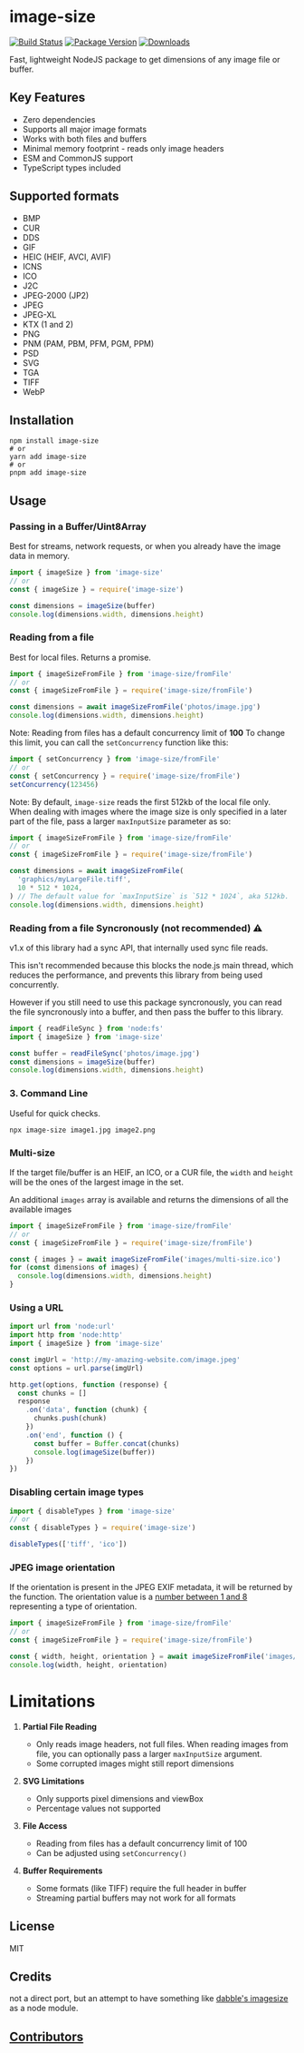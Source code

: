 # image-size

[![Build Status](https://circleci.com/gh/image-size/image-size.svg?style=shield)](https://circleci.com/gh/image-size/image-size)
[![Package Version](https://img.shields.io/npm/v/image-size.svg)](https://www.npmjs.com/package/image-size)
[![Downloads](https://img.shields.io/npm/dm/image-size.svg)](http://npm-stat.com/charts.html?package=image-size&author=netroy&from=&to=)

Fast, lightweight NodeJS package to get dimensions of any image file or buffer.

## Key Features
- Zero dependencies
- Supports all major image formats
- Works with both files and buffers
- Minimal memory footprint - reads only image headers
- ESM and CommonJS support
- TypeScript types included

## Supported formats

- BMP
- CUR
- DDS
- GIF
- HEIC (HEIF, AVCI, AVIF)
- ICNS
- ICO
- J2C
- JPEG-2000 (JP2)
- JPEG
- JPEG-XL
- KTX (1 and 2)
- PNG
- PNM (PAM, PBM, PFM, PGM, PPM)
- PSD
- SVG
- TGA
- TIFF
- WebP

## Installation

```shell
npm install image-size
# or
yarn add image-size
# or
pnpm add image-size
```

## Usage

### Passing in a Buffer/Uint8Array
Best for streams, network requests, or when you already have the image data in memory.

```javascript
import { imageSize } from 'image-size'
// or
const { imageSize } = require('image-size')

const dimensions = imageSize(buffer)
console.log(dimensions.width, dimensions.height)
```

### Reading from a file
Best for local files. Returns a promise.

```javascript
import { imageSizeFromFile } from 'image-size/fromFile'
// or
const { imageSizeFromFile } = require('image-size/fromFile')

const dimensions = await imageSizeFromFile('photos/image.jpg')
console.log(dimensions.width, dimensions.height)
```

Note: Reading from files has a default concurrency limit of **100**
To change this limit, you can call the `setConcurrency` function like this:

```javascript
import { setConcurrency } from 'image-size/fromFile'
// or
const { setConcurrency } = require('image-size/fromFile')
setConcurrency(123456)
```

Note: By default, `image-size` reads the first 512kb of the local file only. When dealing with images where the image size is only specified in a later part of the file, pass a larger `maxInputSize` parameter as so:

```javascript
import { imageSizeFromFile } from 'image-size/fromFile'
// or
const { imageSizeFromFile } = require('image-size/fromFile')

const dimensions = await imageSizeFromFile(
  'graphics/myLargeFile.tiff',
  10 * 512 * 1024,
) // The default value for `maxInputSize` is `512 * 1024`, aka 512kb.
console.log(dimensions.width, dimensions.height)
```

### Reading from a file Syncronously (not recommended) ⚠️
v1.x of this library had a sync API, that internally used sync file reads.  

This isn't recommended because this blocks the node.js main thread, which reduces the performance, and prevents this library from being used concurrently.  

However if you still need to use this package syncronously, you can read the file syncronously into a buffer, and then pass the buffer to this library.  

```javascript
import { readFileSync } from 'node:fs'
import { imageSize } from 'image-size'

const buffer = readFileSync('photos/image.jpg')
const dimensions = imageSize(buffer)
console.log(dimensions.width, dimensions.height)
```

### 3. Command Line
Useful for quick checks.

```shell
npx image-size image1.jpg image2.png
```

### Multi-size

If the target file/buffer is an HEIF, an ICO, or a CUR file, the `width` and `height` will be the ones of the largest image in the set.

An additional `images` array is available and returns the dimensions of all the available images

```javascript
import { imageSizeFromFile } from 'image-size/fromFile'
// or
const { imageSizeFromFile } = require('image-size/fromFile')

const { images } = await imageSizeFromFile('images/multi-size.ico')
for (const dimensions of images) {
  console.log(dimensions.width, dimensions.height)
}
```

### Using a URL

```javascript
import url from 'node:url'
import http from 'node:http'
import { imageSize } from 'image-size'

const imgUrl = 'http://my-amazing-website.com/image.jpeg'
const options = url.parse(imgUrl)

http.get(options, function (response) {
  const chunks = []
  response
    .on('data', function (chunk) {
      chunks.push(chunk)
    })
    .on('end', function () {
      const buffer = Buffer.concat(chunks)
      console.log(imageSize(buffer))
    })
})
```

### Disabling certain image types

```javascript
import { disableTypes } from 'image-size'
// or
const { disableTypes } = require('image-size')

disableTypes(['tiff', 'ico'])
```

### JPEG image orientation

If the orientation is present in the JPEG EXIF metadata, it will be returned by the function. The orientation value is a [number between 1 and 8](https://exiftool.org/TagNames/EXIF.html#:~:text=0x0112,8%20=%20Rotate%20270%20CW) representing a type of orientation.

```javascript
import { imageSizeFromFile } from 'image-size/fromFile'
// or
const { imageSizeFromFile } = require('image-size/fromFile')

const { width, height, orientation } = await imageSizeFromFile('images/photo.jpeg')
console.log(width, height, orientation)
```

# Limitations

1. **Partial File Reading**
   - Only reads image headers, not full files. When reading images from file, you can optionally pass a larger `maxInputSize` argument.
   - Some corrupted images might still report dimensions

2. **SVG Limitations**
   - Only supports pixel dimensions and viewBox
   - Percentage values not supported

3. **File Access**
   - Reading from files has a default concurrency limit of 100
   - Can be adjusted using `setConcurrency()`

4. **Buffer Requirements**
   - Some formats (like TIFF) require the full header in buffer
   - Streaming partial buffers may not work for all formats

## License

MIT

## Credits

not a direct port, but an attempt to have something like
[dabble's imagesize](https://github.com/dabble/imagesize/blob/master/lib/image_size.rb) as a node module.

## [Contributors](Contributors.md)

